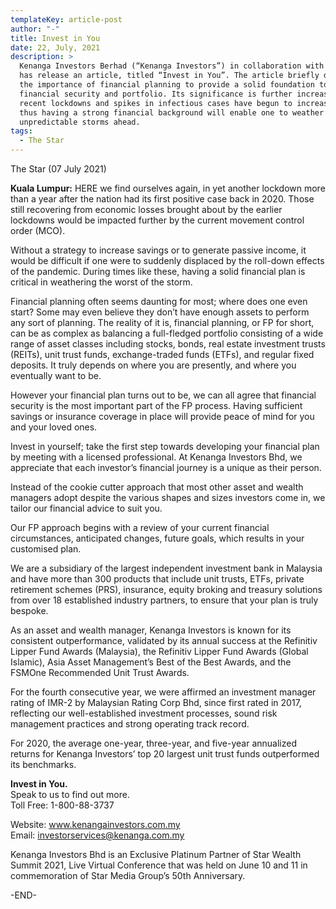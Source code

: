 ```yaml
---
templateKey: article-post
author: "-"
title: Invest in You
date: 22, July, 2021
description: >
  Kenanga Investors Berhad (“Kenanga Investors”) in collaboration with The Star
  has release an article, titled “Invest in You”. The article briefly discusses
  the importance of financial planning to provide a solid foundation to one’s
  financial security and portfolio. Its significance is further increased as
  recent lockdowns and spikes in infectious cases have begun to increase, and
  thus having a strong financial background will enable one to weather the
  unpredictable storms ahead.
tags:
  - The Star
---
```

The Star (07 July 2021) 

**Kuala Lumpur:** HERE we find ourselves again, in yet another lockdown more than a year after the nation had its first positive case back in 2020. Those still recovering from economic losses brought about by the earlier lockdowns would be impacted further by the current movement control order (MCO). 

Without a strategy to increase savings or to generate passive income, it would be difficult if one were to suddenly displaced by the roll-down effects of the pandemic. During times like these, having a solid financial plan is critical in weathering the worst of the storm. 

Financial planning often seems daunting for most; where does one even start? Some may even believe they don’t have enough assets to perform any sort of planning. The reality of it is, financial planning, or FP for short, can be as complex as balancing a full-fledged portfolio consisting of a wide range of asset classes including stocks, bonds, real estate investment trusts (REITs), unit trust funds, exchange-traded funds (ETFs), and regular fixed deposits. It truly depends on where you are presently, and where you eventually want to be. 

However your financial plan turns out to be, we can all agree that financial security is the most important part of the FP process. Having sufficient savings or insurance coverage in place will provide peace of mind for you and your loved ones. 

Invest in yourself; take the first step towards developing your financial plan by meeting with a licensed professional. At Kenanga Investors Bhd, we appreciate that each investor’s financial journey is a unique as their person. 

Instead of the cookie cutter approach that most other asset and wealth managers adopt despite the various shapes and sizes investors come in, we tailor our financial advice to suit you. 

Our FP approach begins with a review of your current financial circumstances, anticipated changes, future goals, which results in your customised plan. 

We are a subsidiary of the largest independent investment bank in Malaysia and have more than 300 products that include unit trusts, ETFs, private retirement schemes (PRS), insurance, equity broking and treasury solutions from over 18 established industry partners, to ensure that your plan is truly bespoke. 

As an asset and wealth manager, Kenanga Investors is known for its consistent outperformance, validated by its annual success at the Refinitiv Lipper Fund Awards (Malaysia), the Refinitiv Lipper Fund Awards (Global Islamic), Asia Asset Management’s Best of the Best Awards, and the FSMOne Recommended Unit Trust Awards. 

For the fourth consecutive year, we were affirmed an investment manager rating of IMR-2 by Malaysian Rating Corp Bhd, since first rated in 2017, reflecting our well-established investment processes, sound risk management practices and strong operating track record. 

For 2020, the average one-year, three-year, and five-year annualized returns for Kenanga Investors’ top 20 largest unit trust funds outperformed its benchmarks.

**Invest in You.** \
Speak to us to find out more. \
Toll Free: 1-800-88-3737 

Website: www.kenangainvestors.com.my \
Email: investorservices@kenanga.com.my

Kenanga Investors Bhd is an Exclusive Platinum Partner of Star Wealth Summit 2021, Live Virtual Conference that was held on June 10 and 11 in commemoration of Star Media Group’s 50th Anniversary. 

\-END-